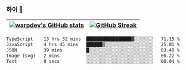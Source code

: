 
### 하이 👋
[![warpdev's GitHub stats](https://github-readme-stats.vercel.app/api?username=warpdev&show_icons=true&theme=vue-dark)](#) |[![GitHub Streak](https://github-readme-streak-stats.herokuapp.com/?user=warpdev&theme=dark)](#)
--- | --- |
<!--START_SECTION:waka-->

```txt
TypeScript    13 hrs 32 mins  █████████████████▓░░░░░░░   71.15 %
JavaScript    4 hrs 45 mins   ██████▒░░░░░░░░░░░░░░░░░░   25.01 %
JSON          39 mins         █░░░░░░░░░░░░░░░░░░░░░░░░   03.48 %
Image (svg)   2 mins          ░░░░░░░░░░░░░░░░░░░░░░░░░   00.22 %
Text          0 secs          ░░░░░░░░░░░░░░░░░░░░░░░░░   00.04 %
```

<!--END_SECTION:waka-->

<!--
**warpdev/warpdev** is a ✨ _special_ ✨ repository because its `README.md` (this file) appears on your GitHub profile.

Here are some ideas to get you started:

- 🔭 I’m currently working on ...
- 🌱 I’m currently learning ...
- 👯 I’m looking to collaborate on ...
- 🤔 I’m looking for help with ...
- 💬 Ask me about ...
- 📫 How to reach me: ...
- 😄 Pronouns: ...
- ⚡ Fun fact: ...
-->
